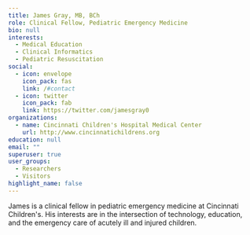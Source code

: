 ```yaml
---
title: James Gray, MB, BCh
role: Clinical Fellow, Pediatric Emergency Medicine
bio: null
interests:
  - Medical Education
  - Clinical Informatics
  - Pediatric Resuscitation
social:
  - icon: envelope
    icon_pack: fas
    link: /#contact
  - icon: twitter
    icon_pack: fab
    link: https://twitter.com/jamesgray0
organizations:
  - name: Cincinnati Children's Hospital Medical Center
    url: http://www.cincinnatichildrens.org
education: null
email: ""
superuser: true
user_groups:
  - Researchers
  - Visitors
highlight_name: false
---
```

James is a clinical fellow in pediatric emergency medicine at Cincinnati Children's. His interests are in the intersection of technology, education, and the emergency care of acutely ill and injured children.
